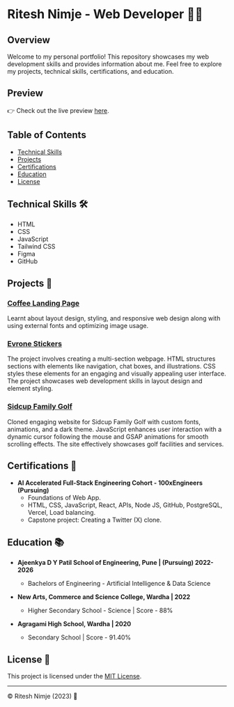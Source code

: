 # Ritesh Nimje - Web Developer 👨‍💻


## Overview

Welcome to my personal portfolio! This repository showcases my web development skills and provides information about me. Feel free to explore my projects, technical skills, certifications, and education.

## Preview

👉 Check out the live preview [here](https://lottoshy.github.io/resume-css/index.html).


## Table of Contents

- [Technical Skills](#technical-skills)
- [Projects](#projects)
- [Certifications](#certifications)
- [Education](#education)
- [License](#license)

## Technical Skills 🛠️

- HTML
- CSS
- JavaScript
- Tailwind CSS
- Figma
- GitHub

## Projects 🚀

### [Coffee Landing Page](https://sleepy-bunny.netlify.app)

Learnt about layout design, styling, and responsive web design along with using external fonts and optimizing image usage.

### [Evrone Stickers](https://evrone-stickers.netlify.app/)

The project involves creating a multi-section webpage. HTML structures sections with elements like navigation, chat boxes, and illustrations. CSS styles these elements for an engaging and visually appealing user interface. The project showcases web development skills in layout design and element styling.

### [Sidcup Family Golf](https://sidcup-family-golff.netlify.app/)

Cloned engaging website for Sidcup Family Golf with custom fonts, animations, and a dark theme. JavaScript enhances user interaction with a dynamic cursor following the mouse and GSAP animations for smooth scrolling effects. The site effectively showcases golf facilities and services.

## Certifications 📜

- **AI Accelerated Full-Stack Engineering Cohort - 100xEngineers (Pursuing)**
  - Foundations of Web App.
  - HTML, CSS, JavaScript, React, APIs, Node JS, GitHub, PostgreSQL, Vercel, Load balancing.
  - Capstone project: Creating a Twitter (X) clone.

## Education 📚

- **Ajeenkya D Y Patil School of Engineering, Pune | (Pursuing) 2022-2026**
  - Bachelors of Engineering - Artificial Intelligence & Data Science

- **New Arts, Commerce and Science College, Wardha | 2022**
  - Higher Secondary School - Science | Score - 88%

- **Agragami High School, Wardha | 2020**
  - Secondary School | Score - 91.40%

## License 📜

This project is licensed under the [MIT License](LICENSE).

---

© Ritesh Nimje (2023) 📅

